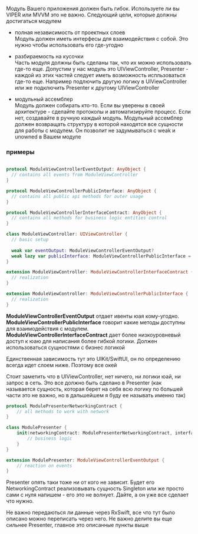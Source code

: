 Модуль Вашего приложения должен быть гибок. Используете ли вы VIPER или MVVМ это не важно.
Следующий цели, которые должны достигаться модулем

- полная независимость от проектных слоев  
    Модуль должен иметь интерфесы для взаимодействия с собой. Это нужно чтобы использовать его где-угодно
    
- разбираемость на кусочки  
    Часть модуля должны быть сделаны так, что их можно использовать где-то еще. Допустим у нас модуль это UIViewController, Presenter - каждой из этих частей следует иметь возможность испльзоваться где-то еще. Например подлючить другую логику в UIViewController или же подключить Presenter к другому UIViewController 
- модульный ассемблер  
    Модуль должен собирать кто-то. Если вы уверены в своей архитектуре - сделайте протоколы и автоматизируйте процесс. Если нет, создавайте в ручную каждый модуль. Модульный ассемблер должен возвращать структуру в которой находятся все сущности для работы с модулем. Он позволит не задумываться с weak и unowned в Вашем модуле 


### примеры 
```swift 

protocol ModuleViewControllerEventOutput: AnyObject {
  // contains all events from ModuleViewController
}

protocol ModuleViewControllerPublicInterface: AnyObject {
  // contains all public api methods for outer usage
}

protocol ModuleViewControllerInterfaceContract: AnyObject {
  // contains all methods for business logic entities control
}

class ModuleViewController: UIViewController {
  // basic setup
  
  weak var eventOutput: ModuleViewControllerEventOutput?
  weak lazy var publicInterface: ModuleViewControllerPublicInterface = self
}

extension ModuleViewController: ModuleViewControllerInterfaceContract {
  // realization 
}

extension ModuleViewController: ModuleViewControllerPublicInterface {
  // realization 
}
```
**ModuleViewControllerEventOutput** отдает ивенты юая кому-угодно.  
**ModuleViewControllerPublicInterface** говорит какие методы доступны для взаимодействия с модулем.  
**ModuleViewControllerInterfaceContract** дает более низкоуровневый доступ к юаю для написания более гибкой логики. Должен использоваться сущностями с бизнес логикой  

Единственная зависимость тут это UIKit/SwiftUI, он по определению всегда идет слоем ниже. Поэтому все окей

Стоит заметить что в UIViewController, нет ничего, ни логики юай, ни запрос в сеть. Это все должно быть сделано в Presenter (как называется сущность, которая берет на себя всю логику по большей части это не важно, но в дальшейшем я буду ее называть именно так)

```swift 
protocol ModulePresenterNetworkingContract {
    // all methods to work with network
}

class ModulePresenter {
    init(networkingContract: ModulePresenterNetworkingContract, interfaceContract: ModuleViewControllerInterfaceContract) {
        // business logic 
    }
}

extension ModulePresenter: ModuleViewControllerEventOutput {
    // reaction on events 
}
```
Presenter опять таки тоже ни от кого не зависит. Будет его NetworkingContract реализовывать сущность Singleton или же просто сами с нуля напишем - его это не волнует. Дайте, а он уже все сделает что нужно.  

Не важно передаються ли данные через RxSwift, все что тут было описано можно переписать через него. Не важно делите вы еще сильнее Presenter, главное это описанные пункты выше
